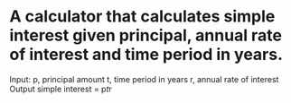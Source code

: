 # A calculator that calculates simple interest given principal, annual rate of interest and time period in years.

Input:
		p, principal amount
		t, time period in years
		r, annual rate of interest
Output
	simple interest = p*t*r

